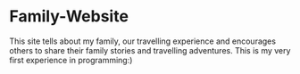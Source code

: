 # Family-Website
This site tells about my family, our travelling experience and encourages others to share their family stories and travelling adventures.
This is my very first experience in programming:)
